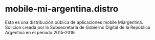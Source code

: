 # mobile-mi-argentina.distro
Esta es una distribución pública de aplicaciones mobile Miargentina. Solicion creada por la Subsecretaría de Gobierno Digital de la República Argentina en el periodo 2015-2019. 

